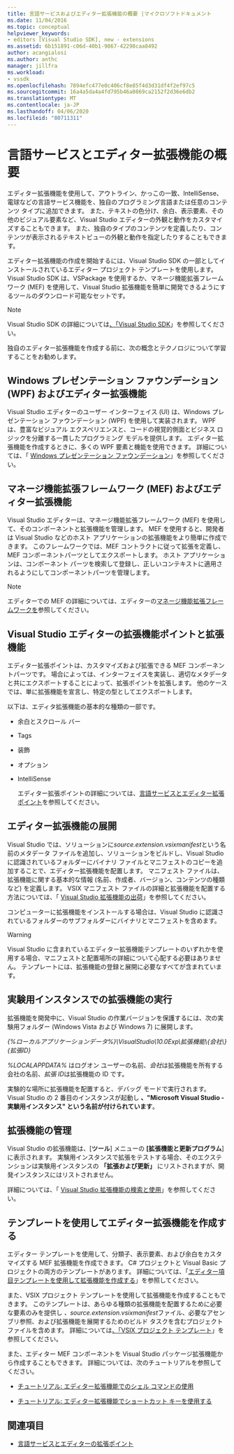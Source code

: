```yaml
---
title: 言語サービスおよびエディター拡張機能の概要 |マイクロソフトドキュメント
ms.date: 11/04/2016
ms.topic: conceptual
helpviewer_keywords:
- editors [Visual Studio SDK], new - extensions
ms.assetid: 6b151891-c06d-40b1-9867-42298caa8492
author: acangialosi
ms.author: anthc
manager: jillfra
ms.workload:
- vssdk
ms.openlocfilehash: 7894efc477e0c406cf8e85f4d3d31df4f2ef97c5
ms.sourcegitcommit: 16a4a5da4a4fd795b46a0869ca2152f2d36e6db2
ms.translationtype: MT
ms.contentlocale: ja-JP
ms.lasthandoff: 04/06/2020
ms.locfileid: "80711311"
---
```

# <a name="get-started-with-language-service-and-editor-extensions"></a>言語サービスとエディター拡張機能の概要
エディター拡張機能を使用して、アウトライン、かっこの一致、IntelliSense、電球などの言語サービス機能を、独自のプログラミング言語または任意のコンテンツ タイプに追加できます。 また、テキストの色分け、余白、表示要素、その他のビジュアル要素など、Visual Studio エディターの外観と動作をカスタマイズすることもできます。 また、独自のタイプのコンテンツを定義したり、コンテンツが表示されるテキストビューの外観と動作を指定したりすることもできます。

 エディター拡張機能の作成を開始するには、Visual Studio SDK の一部としてインストールされているエディター プロジェクト テンプレートを使用します。 Visual Studio SDK は、VSPackage を使用するか、マネージ機能拡張フレームワーク (MEF) を使用して、Visual Studio 拡張機能を簡単に開発できるようにするツールのダウンロード可能なセットです。

> [!NOTE]
> Visual Studio SDK の詳細については[、「Visual Studio SDK](../extensibility/visual-studio-sdk.md)」を参照してください。

 独自のエディター拡張機能を作成する前に、次の概念とテクノロジについて学習することをお勧めします。

## <a name="the-windows-presentation-foundation-wpf-and-editor-extensions"></a>Windows プレゼンテーション ファウンデーション (WPF) およびエディター拡張機能
 Visual Studio エディターのユーザー インターフェイス (UI) は、Windows プレゼンテーション ファウンデーション (WPF) を使用して実装されます。 WPF は、豊富なビジュアル エクスペリエンスと、コードの視覚的側面とビジネス ロジックを分離する一貫したプログラミング モデルを提供します。 エディター拡張機能を作成するときに、多くの WPF 要素と機能を使用できます。 詳細については、「 [Windows プレゼンテーション ファウンデーション](/dotnet/framework/wpf/index)」を参照してください。

## <a name="the-managed-extensibility-framework-mef-and-editor-extensions"></a>マネージ機能拡張フレームワーク (MEF) およびエディター拡張機能
 Visual Studio エディターは、マネージ機能拡張フレームワーク (MEF) を使用して、そのコンポーネントと拡張機能を管理します。 MEF を使用すると、開発者は Visual Studio などのホスト アプリケーションの拡張機能をより簡単に作成できます。 このフレームワークでは、MEF コントラクトに従って拡張を定義し、MEF コンポーネントパーツとしてエクスポートします。 ホスト アプリケーションは、コンポーネント パーツを検索して登録し、正しいコンテキストに適用されるようにしてコンポーネントパーツを管理します。

> [!NOTE]
> エディターでの MEF の詳細については、エディターの[マネージ機能拡張フレームワークを](../extensibility/managed-extensibility-framework-in-the-editor.md)参照してください。

## <a name="visual-studio-editor-extension-points-and-extensions"></a>Visual Studio エディターの拡張機能ポイントと拡張機能
 エディター拡張ポイントは、カスタマイズおよび拡張できる MEF コンポーネントパーツです。 場合によっては、インターフェイスを実装し、適切なメタデータと共にエクスポートすることによって、拡張ポイントを拡張します。 他のケースでは、単に拡張機能を宣言し、特定の型としてエクスポートします。

 以下は、エディタ拡張機能の基本的な種類の一部です。

- 余白とスクロール バー

- Tags

- 装飾

- オプション

- IntelliSense

  エディター拡張ポイントの詳細については、[言語サービスとエディター拡張ポイント](../extensibility/language-service-and-editor-extension-points.md)を参照してください。

## <a name="deploying-editor-extensions"></a>エディター拡張機能の展開
 Visual Studio では、ソリューションに*source.extension.vsixmanifest*という名前のメタデータ ファイルを追加し、ソリューションをビルドし、Visual Studio に認識されているフォルダーにバイナリ ファイルとマニフェストのコピーを追加することで、エディター拡張機能を配置します。 マニフェスト ファイルは、拡張機能に関する基本的な情報 (名前、作成者、バージョン、コンテンツの種類など) を定義します。 VSIX マニフェスト ファイルの詳細と拡張機能を配置する方法については、「 [Visual Studio 拡張機能の出荷](../extensibility/shipping-visual-studio-extensions.md)」を参照してください。

 コンピューターに拡張機能をインストールする場合は、Visual Studio に認識されているフォルダーのサブフォルダーにバイナリとマニフェストを含めます。

> [!WARNING]
> Visual Studio に含まれているエディター拡張機能テンプレートのいずれかを使用する場合、マニフェストと配置場所の詳細について心配する必要はありません。 テンプレートには、拡張機能の登録と展開に必要なすべてが含まれています。

## <a name="run-extensions-in-the-experimental-instance"></a>実験用インスタンスでの拡張機能の実行
 拡張機能を開発中に、Visual Studio の作業バージョンを保護するには、次の実験用フォルダー (Windows Vista および Windows 7) に展開します。

 *{%ローカルアプリケーションデータ%}\VisualStudio\10.0Exp\拡張機能\\{会社\\} {拡張ID}*

 *%LOCALAPPDATA%* はログオン ユーザーの名前、*会社*は拡張機能を所有する会社の名前、*拡張 ID*は拡張機能の ID です。

 実験的な場所に拡張機能を配置すると、デバッグ モードで実行されます。 Visual Studio の 2 番目のインスタンスが起動し **、"Microsoft Visual Studio - 実験用インスタンス" という名前が付けられています**。

## <a name="manage-extensions"></a>拡張機能の管理
 Visual Studio の拡張機能は、[**ツール**] メニューの **[拡張機能と更新プログラム**] に表示されます。 実験用インスタンスで拡張をテストする場合、そのエクステンションは実験用インスタンスの **「拡張および更新」** にリストされますが、開発インスタンスにはリストされません。

 詳細については、「 [Visual Studio 拡張機能の検索と使用](../ide/finding-and-using-visual-studio-extensions.md)」を参照してください。

## <a name="use-templates-to-create-editor-extensions"></a>テンプレートを使用してエディター拡張機能を作成する
 エディター テンプレートを使用して、分類子、表示要素、および余白をカスタマイズする MEF 拡張機能を作成できます。 C# プロジェクトと Visual Basic プロジェクトの両方のテンプレートがあります。 詳細については、「[エディター項目テンプレートを使用して拡張機能を作成する](../extensibility/creating-an-extension-with-an-editor-item-template.md)」を参照してください。

 また、VSIX プロジェクト テンプレートを使用して拡張機能を作成することもできます。 このテンプレートは、あらゆる種類の拡張機能を配置するために必要な要素のみを提供し *、source.extension.vsixmanifest*ファイル、必要なアセンブリ参照、および拡張機能を展開するためのビルド タスクを含むプロジェクト ファイルを含めます。 詳細については[、「VSIX プロジェクト テンプレート](../extensibility/vsix-project-template.md)」を参照してください。

 また、エディター MEF コンポーネントを Visual Studio パッケージ拡張機能から作成することもできます。 詳細については、次のチュートリアルを参照してください。

- [チュートリアル: エディター拡張機能でのシェル コマンドの使用](../extensibility/walkthrough-using-a-shell-command-with-an-editor-extension.md)

- [チュートリアル: エディター拡張機能でショートカット キーを使用する](../extensibility/walkthrough-using-a-shortcut-key-with-an-editor-extension.md)

## <a name="see-also"></a>関連項目
- [言語サービスとエディターの拡張ポイント](../extensibility/language-service-and-editor-extension-points.md)
